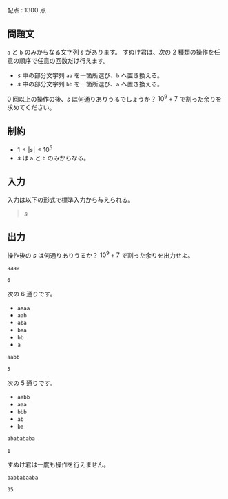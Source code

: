 配点 : $1300$ 点

## 問題文

`a` と `b` のみからなる文字列 $s$ があります。
すぬけ君は、次の $2$ 種類の操作を任意の順序で任意の回数だけ行えます。

- $s$ 中の部分文字列 `aa` を一箇所選び、`b` へ置き換える。
- $s$ 中の部分文字列 `bb` を一箇所選び、`a` へ置き換える。

$0$ 回以上の操作の後、$s$ は何通りありうるでしょうか？
$10^9 + 7$ で割った余りを求めてください。

## 制約

- $1 \leq |s| \leq 10^5$
- $s$ は `a` と `b` のみからなる。

## 入力

入力は以下の形式で標準入力から与えられる。

> $s$

## 出力

操作後の $s$ は何通りありうるか？
$10^9 + 7$ で割った余りを出力せよ。

```input1
aaaa
```

```output1
6
```

次の $6$ 通りです。

- `aaaa`
- `aab`
- `aba`
- `baa`
- `bb`
- `a`

```input2
aabb
```

```output2
5
```

次の $5$ 通りです。

- `aabb`
- `aaa`
- `bbb`
- `ab`
- `ba`

```input3
ababababa
```

```output3
1
```

すぬけ君は一度も操作を行えません。

```input4
babbabaaba
```

```output4
35
```